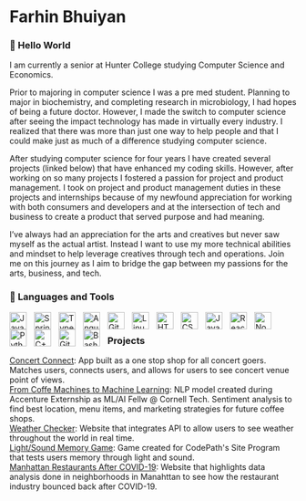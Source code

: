 # Farhin Bhuiyan

### 👋 Hello World

I am currently a senior at Hunter College studying Computer Science and Economics. 

Prior to majoring in computer science I was a pre med student. Planning to major in biochemistry, and completing research in microbiology, I had hopes of being a future doctor. However, I made the switch to computer science after seeing the impact technology has made in virtually every industry. I realized that there was more than just one way to help people and that I could make just as much of a difference studying computer science. 

After studying computer science for four years I have created several projects (linked below) that have enhanced my coding skills. However, after working on so many projects I fostered a passion for project and product management. I took on project and product management duties in these projects and internships because of my newfound appreciation for working with both consumers and developers and at the intersection of tech and business to create a product that served purpose and had meaning. 

I’ve always had an appreciation for the arts and creatives but never saw myself as the actual artist. Instead I want to use my more technical abilities and mindset to help leverage creatives through tech and operations. Join me on this journey as I aim to bridge the gap between my passions for the arts, business, and tech.

### 🧰 Languages and Tools

<img align="left" alt="Java" width="30px" style="padding-right:10px;" src="https://cdn.jsdelivr.net/gh/devicons/devicon/icons/java/java-original.svg"/>
<img align="left" alt="Spring" width="30px" style="padding-right:10px;" src="https://cdn.jsdelivr.net/gh/devicons/devicon/icons/spring/spring-original.svg" />
<img align="left" alt="TypeScript" width="30px" style="padding-right:10px;" src="https://cdn.jsdelivr.net/gh/devicons/devicon/icons/typescript/typescript-plain.svg" />
<img align="left" alt="Angular" width="30px" style="padding-right:10px;" src="https://cdn.jsdelivr.net/gh/devicons/devicon/icons/angularjs/angularjs-plain.svg" />
<img align="left" alt="Git" width="30px" style="padding-right:10px;" src="https://cdn.jsdelivr.net/gh/devicons/devicon/icons/git/git-original.svg" />
<img align="left" alt="Linux" width="30px" style="padding-right:10px;" src="https://cdn.jsdelivr.net/gh/devicons/devicon/icons/linux/linux-original.svg" />
<img align="left" alt="HTML" width="30px" style="padding-right:10px;" src="https://cdn.jsdelivr.net/gh/devicons/devicon/icons/html5/html5-plain.svg" />
<img align="left" alt="CSS" width="30px" style="padding-right:10px;" src="https://cdn.jsdelivr.net/gh/devicons/devicon/icons/css3/css3-plain.svg" />
<img align="left" alt="JavaScript" width="30px" style="padding-right:10px;" src="https://cdn.jsdelivr.net/gh/devicons/devicon/icons/javascript/javascript-plain.svg" />
<img align="left" alt="React" width="30px" style="padding-right:10px;" src="https://cdn.jsdelivr.net/gh/devicons/devicon/icons/react/react-original.svg" />
<img align="left" alt="NodeJS" width="30px" style="padding-right:10px;" src="https://cdn.jsdelivr.net/gh/devicons/devicon/icons/nodejs/nodejs-original.svg" />
<img align="left" alt="Python" width="30px" style="padding-right:10px;" src="https://cdn.jsdelivr.net/gh/devicons/devicon/icons/python/python-plain.svg" />
<img align="left" alt="C++" width="30px" style="padding-right:10px;" src="https://cdn.jsdelivr.net/gh/devicons/devicon/icons/cplusplus/cplusplus-line.svg" />
<img align="left" alt="GitHub" width="30px" style="padding-right:10px;" src="https://cdn.jsdelivr.net/gh/devicons/devicon/icons/github/github-original.svg" />
<img align="left" alt="Bash" width="30px" style="padding-right:10px;" src="https://cdn.jsdelivr.net/gh/devicons/devicon/icons/bash/bash-original.svg" />
<br />

### Projects 
[Concert Connect](https://github.com/JakeMartin336/CSCI-499-Capstone-Project): App built as a one stop shop for all concert goers. Matches users, connects users, and allows for users to see concert venue point of views. <br>
[From Coffe Machines to Machine Learning](https://docs.google.com/presentation/d/1HT_YZC1p3hDsCz-C052nWBRBmZGN9oj5aAApplS2vvM/edit?usp=sharing): NLP model created during Accenture Externship as ML/AI Fellw @ Cornell Tech. Sentiment analysis to find best location, menu items, and marketing strategies for future coffee shops. <br>
[Weather Checker](https://github.com/farhin-bhuiyan/weather-checker): Website that integrates API to allow users to see weather throughout the world in real time. <br>
[Light/Sound Memory Game](https://github.com/farhin-bhuiyan/light-and-sound-memory-game): Game created for CodePath's Site Program that tests users memory through light and sound. <br>
[Manhattan Restaurants After COVID-19](https://github.com/farhin-bhuiyan/Manhattan/blob/gh-pages/index.md): Website that highlights data analysis done in neighborhoods in Manahttan to see how the restaurant industry bounced back after COVID-19. 


